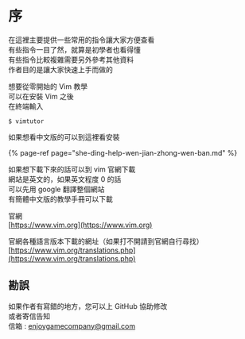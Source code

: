 # 序

在這裡主要提供一些常用的指令讓大家方便查看  
有些指令一目了然，就算是初學者也看得懂  
有些指令比較複雜需要另外參考其他資料  
作者目的是讓大家快速上手而做的

想要從零開始的 Vim 教學  
可以在安裝 Vim 之後  
在終端輸入

```text
$ vimtutor
```

如果想看中文版的可以到這裡看安裝

{% page-ref page="she-ding-help-wen-jian-zhong-wen-ban.md" %}

如果想下載下來的話可以到 vim 官網下載  
網站是英文的，如果英文程度 0 的話  
可以先用 google 翻譯整個網站  
有簡體中文版的教學手冊可以下載

官網  
[https://www.vim.org](https://www.vim.org)

官網各種語言版本下載的網址（如果打不開請到官網自行尋找）  
[https://www.vim.org/translations.php](https://www.vim.org/translations.php)

## 勘誤

如果作者有寫錯的地方，您可以上 GitHub 協助修改  
或者寄信告知  
信箱 : enjoygamecompany@gmail.com

